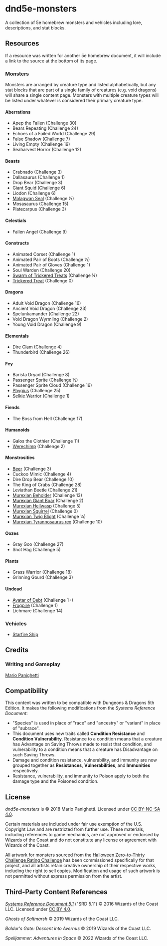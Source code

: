 # dnd5e-monsters

A collection of 5e homebrew monsters and vehicles including lore, descriptions, and stat blocks.

## Resources

If a resource was written for another 5e homebrew document, it will include a link to the source at the bottom of its page.

### Monsters

Monsters are arranged by creature type and listed alphabetically, but any stat blocks that are part of a single family of creatures (e.g. void dragons) will share a single content page. Monsters with multiple creature types will be listed under whatever is considered their primary creature type.

#### Aberrations

- Apep the Fallen (Challenge 30)
- Bears Repeating (Challenge 24)
- Echoes of a Failed World (Challenge 29)
- False Shadow (Challenge 7)
- Living Empty (Challenge 19)
- Seaharvest Horror (Challenge 12)

#### Beasts

- Crabnado (Challenge 3)
- Dallasaurus (Challenge 1)
- Drop Bear (Challenge 3)
- Giant Squid (Challenge 6)
- Liodon (Challenge 6)
- [Malagwan Seal](beasts/malagwan-seal.md) (Challenge ⅛)
- Mosasaurus (Challenge 15)
- Platecarpus (Challenge 3)

#### Celestials

- Fallen Angel (Challenge 9)

#### Constructs

- Animated Corset (Challenge 1)
- Animated Pair of Boots (Challenge ½)
- Animated Pair of Gloves (Challenge 1)
- Soul Warden (Challenge 20)
- [Swarm of Trickered Treats](constructs/trickered-treat.md#swarm-of-trickered-treats) (Challenge ¼)
- [Trickered Treat](constructs/trickered-treat.md) (Challenge 0)

#### Dragons

- Adult Void Dragon (Challenge 16)
- Ancient Void Dragon (Challenge 23)
- Spelunkamander (Challenge 22)
- Void Dragon Wyrmling (Challenge 2)
- Young Void Dragon (Challenge 9)

#### Elementals

- [Dire Clam](elementals/dire-clam.md) (Challenge 4)
- Thunderbird (Challenge 26)

#### Fey

- Barista Dryad (Challenge 8)
- Passenger Sprite (Challenge ½)
- Passenger Sprite Cloud (Challenge 16)
- [Phygius](fey/phygius.md) (Challenge 25)
- [Selkie Warrior](fey/selkie-warrior.md) (Challenge 1)

#### Fiends

- The Boss from Hell (Challenge 17)

#### Humanoids

- Galos the Clothier (Challenge 11)
- [Werechimp](humanoids/werechimp.md) (Challenge 2)

#### Monstrosities

- [Beer](monstrosities/beer.md) (Challenge 3)
- Cuckoo Mimic (Challenge 4)
- Dire Drop Bear (Challenge 10)
- The King of Crabs (Challenge 28)
- Leviathan Beetle (Challenge 21)
- [Murexian Beholder](monstrosities/murexian-beholder.md) (Challenge 13)
- [Murexian Giant Boar](monstrosities/murexian-giant-boar.md) (Challenge 2)
- [Murexian Hellwasp](monstrosities/murexian-hellwasp.md) (Challenge 5)
- [Murexian Squirrel](monstrosities/murexian-squirrel.md) (Challenge 0)
- [Murexian Twig Blight](monstrosities/murexian-twig-blight.md) (Challenge ⅛)
- [Murexian Tyrannosaurus rex](monstrosities/murexian-tyrannosaurus-rex.md) (Challenge 10)

#### Oozes

- Gray Goo (Challenge 27)
- Snot Hag (Challenge 5)

#### Plants

- Grass Warrior (Challenge 18)
- Grinning Gourd (Challenge 3)

#### Undead

- [Avatar of Debt](undead/avatar-of-debt.md) (Challenge 1+)
- [Frogpire](undead/frogpire.md) (Challenge 1)
- Lichmare (Challenge 14)

### Vehicles

- [Starfire Ship](vehicles/starfire-ship.md)

## Credits

### Writing and Gameplay

[Mario Panighetti](https://mario.panighetti.net)

## Compatibility

This content was written to be compatible with Dungeons & Dragons 5th Edition. It makes the following modifications from the _Systems Reference Document_:

- "Species" is used in place of "race" and "ancestry" or "variant" in place of "subrace".
- This document uses new traits called **Condition Resistance** and **Condition Vulnerability**. Resistance to a condition means that a creature has Advantage on Saving Throws made to resist that condition, and vulnerability to a condition means that a creature has Disadvantage on such Saving Throws.
- Damage and condition resistance, vulnerability, and immunity are now grouped together as **Resistances**, **Vulnerabilities**, and **Immunities** respectively.
- Resistance, vulnerability, and immunity to Poison apply to both the damage type and the Poisoned condition.

## License

_dnd5e-monsters_ is © 2018 Mario Panighetti. Licensed under [CC BY-NC-SA 4.0](https://creativecommons.org/licenses/by-nc-sa/4.0/legalcode).

Certain materials are included under fair use exemption of the U.S. Copyright Law and are restricted from further use. These materials, including references to game mechanics, are not approved or endorsed by Wizards of the Coast and do not constitute any license or agreement with Wizards of the Coast.

All artwork for monsters sourced from the [Halloween Zero-to-Thirty Challenge Rating Challenge](https://mpanighetti.tumblr.com/tagged/030crc) has been commissioned specifically for that project, and all artists retain creative ownership of their respective works, including the right to sell copies. Modification and usage of such artwork is not permitted without express permission from the artist.

## Third-Party Content References

_[Systems Reference Document 5.1](https://dnd.wizards.com/resources/systems-reference-document)_ ("SRD 5.1") © 2016 Wizards of the Coast LLC. Licensed under [CC BY 4.0](https://creativecommons.org/licenses/by/4.0/legalcode).

_Ghosts of Saltmarsh_ © 2019 Wizards of the Coast LLC.

_Baldur's Gate: Descent into Avernus_ © 2019 Wizards of the Coast LLC.

_Spelljammer: Adventures in Space_ © 2022 Wizards of the Coast LLC.
